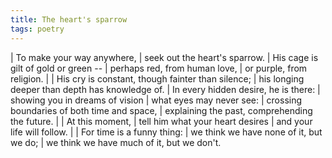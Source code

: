 ```yaml
---
title: The heart's sparrow
tags: poetry
---
```


| To make your way anywhere,
| seek out the heart's sparrow.
| His cage is gilt of gold or green --
| perhaps red, from human love,
| or purple, from religion.
|
| His cry is constant, though fainter than silence;
| his longing deeper than depth has knowledge of.
| In every hidden desire, he is there:
| showing you in dreams of vision
| what eyes may never see:
| crossing boundaries of both time and space,
| explaining the past, comprehending the future.
|
| At this moment,
| tell him what your heart desires
| and your life will follow.
|
| For time is a funny thing:
| we think we have none of it, but we do;
| we think we have much of it, but we don't.
